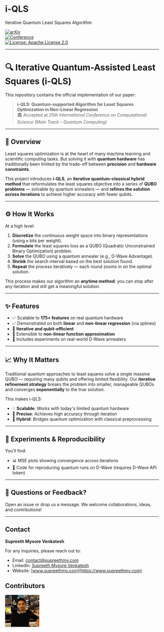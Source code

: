 # i-QLS
Iterative Quantum Least Squares Algorithm

<!-- [![Paper DOI](https://img.shields.io/badge/DOI-10.1109/QCE60285.2024.00059-orange)](https://doi.org/10.1109/QCE60285.2024.00059)   -->
[![arXiv](https://img.shields.io/badge/arXiv-2505.02788-green)](https://doi.org/10.48550/arXiv.2505.02788)  
[![Conference](https://img.shields.io/badge/Conference-ICCS'25-blue)](https://www.iccs-meeting.org/iccs2025/)  
[![License: Apache License 2.0](https://img.shields.io/badge/License-Apache%20License%20v2.0-blue.svg)](https://www.apache.org/licenses/LICENSE-2.0)  
<!-- [![LinkedIn: SupreethMV](https://img.shields.io/badge/LinkedIn-Supreeth%20Mysore%20Venkatesh-blue)](https://www.linkedin.com/in/supreethmv/)   -->
<!-- [![Website: SupreethMV](https://img.shields.io/badge/Website-www.supreethmv.com-brightgreen)](https://www.supreethmv.com) -->

---

# 🔍 Iterative Quantum-Assisted Least Squares (i-QLS)

This repository contains the official implementation of our paper:

> **i-QLS: Quantum-supported Algorithm for Least Squares Optimization in Non-Linear Regression**  
> 🏛️ Accepted at *25th International Conference on Computational Science (Main Track – Quantum Computing)*

---

## 🌟 Overview

Least squares optimization is at the heart of many machine learning and scientific computing tasks. But solving it with **quantum hardware** has traditionally been limited by the trade-off between **precision** and **hardware constraints**.

This project introduces **i-QLS**, an **iterative quantum-classical hybrid method** that reformulates the least squares objective into a series of **QUBO problems** — solvable by quantum annealers — and **refines the solution across iterations** to achieve higher accuracy with fewer qubits.

---

## ⚙️ How It Works

At a high level:

1. **Discretize** the continuous weight space into binary representations (using `m` bits per weight).
2. **Formulate** the least squares loss as a QUBO (Quadratic Unconstrained Binary Optimization) problem.
3. **Solve** the QUBO using a quantum annealer (e.g., D-Wave Advantage).
4. **Shrink** the search interval based on the best solution found.
5. **Repeat** the process iteratively — each round zooms in on the optimal solution.

This process makes our algorithm an **anytime method**: you can stop after any iteration and still get a meaningful solution.

---

## ✨ Features

- ✅ Scalable to **175+ features** on real quantum hardware  
- ✅ Demonstrated on both **linear** and **non-linear regression** (via splines)  
- 🔁 **Iterative and qubit-efficient**  
- 🧠 Extensible to **non-linear function approximation**  
- 🧪 Includes experiments on real-world D-Wave annealers

---

## 📈 Why It Matters

Traditional quantum approaches to least squares solve a single massive QUBO — requiring many qubits and offering limited flexibility. Our **iterative refinement strategy** breaks the problem into smaller, manageable QUBOs and converges **exponentially** to the true solution.

This makes i-QLS:
- 💡 **Scalable**: Works with today's limited quantum hardware  
- 🔬 **Precise**: Achieves high accuracy through iteration  
- 🔗 **Hybrid**: Bridges quantum optimization with classical preprocessing

---

## 🧪 Experiments & Reproducibility

You’ll find:
- 📊 MSE plots showing convergence across iterations  
- 🧬 Code for reproducing quantum runs on D-Wave (requires D-Wave API token)

---

## 💬 Questions or Feedback?

Open an issue or drop us a message. We welcome collaborations, ideas, and contributions!

---

## **Contact**

**Supreeth Mysore Venkatesh**  

For any inquiries, please reach out to:

- Email: contact@supreethmv.com  
- LinkedIn: [Supreeth Mysore Venkatesh](https://www.linkedin.com/in/supreethmv/)  
- Website: [www.supreethmv.com](https://www.supreethmv.com)


## Contributors

[![Supreeth Mysore Venkatesh](_repo_data/supreethmv.jpg)](https://www.supreethmv.com)